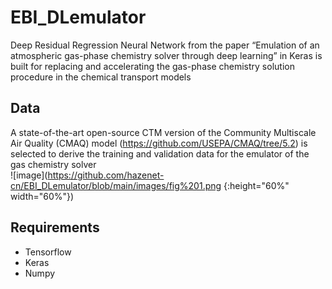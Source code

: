 # EBI_DLemulator
Deep Residual Regression Neural Network from the paper “Emulation of an atmospheric gas-phase chemistry solver through deep learning” in Keras is built for replacing and accelerating the gas-phase chemistry solution procedure in the chemical transport models  
 
## Data
A state-of-the-art open-source CTM version of the Community Multiscale Air Quality (CMAQ) model (https://github.com/USEPA/CMAQ/tree/5.2) is selected to derive the training and validation data for the emulator of the gas chemistry solver  
![image](https://github.com/hazenet-cn/EBI_DLemulator/blob/main/images/fig%201.png {:height="60%" width="60%"})

## Requirements
+ Tensorflow  
+ Keras  
+ Numpy  

